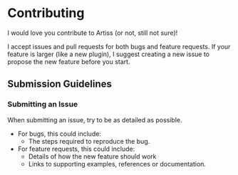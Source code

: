 # Contributing

I would love you contribute to Artiss (or not, still not sure)!

I accept issues and pull requests for both bugs and feature requests.
If your feature is larger (like a new plugin), I suggest creating a
new issue to propose the new feature before you start.

## Submission Guidelines

### Submitting an Issue

When submitting an issue, try to be as detailed as possible.

- For bugs, this could include:
  - The steps required to reproduce the bug.
- For feature requests, this could include:
  - Details of how the new feature should work
  - Links to supporting examples, references or documentation.
